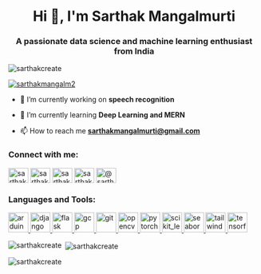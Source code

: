 <h1 align="center">Hi 👋, I'm Sarthak Mangalmurti</h1>
<h3 align="center">A passionate data science and machine learning enthusiast from India</h3>

<p align="left"> <img src="https://komarev.com/ghpvc/?username=sarthakcreate&label=Profile%20views&color=0e75b6&style=flat" alt="sarthakcreate" /> </p>

<p align="left"> <a href="https://twitter.com/sarthakmangalm2" target="blank"><img src="https://img.shields.io/twitter/follow/sarthakmangalm2?logo=twitter&style=for-the-badge" alt="sarthakmangalm2" /></a> </p>

- 🔭 I’m currently working on **speech recognition**

- 🌱 I’m currently learning **Deep Learning and MERN**

- 📫 How to reach me **sarthakmangalmurti@gmail.com**

<h3 align="left">Connect with me:</h3>
<p align="left">
<a href="https://twitter.com/sarthakmangalm2" target="blank"><img align="center" src="https://raw.githubusercontent.com/rahuldkjain/github-profile-readme-generator/master/src/images/icons/Social/twitter.svg" alt="sarthakmangalm2" height="30" width="40" /></a>
<a href="https://linkedin.com/in/sarthak-mangalmurti" target="blank"><img align="center" src="https://raw.githubusercontent.com/rahuldkjain/github-profile-readme-generator/master/src/images/icons/Social/linked-in-alt.svg" alt="sarthak-mangalmurti" height="30" width="40" /></a>
<a href="https://kaggle.com/sarthak mangalmurti" target="blank"><img align="center" src="https://raw.githubusercontent.com/rahuldkjain/github-profile-readme-generator/master/src/images/icons/Social/kaggle.svg" alt="sarthak mangalmurti" height="30" width="40" /></a>
<a href="https://instagram.com/sarthakmangalmurti" target="blank"><img align="center" src="https://raw.githubusercontent.com/rahuldkjain/github-profile-readme-generator/master/src/images/icons/Social/instagram.svg" alt="sarthakmangalmurti" height="30" width="40" /></a>
<a href="https://medium.com/@sarthakmangalmurti" target="blank"><img align="center" src="https://raw.githubusercontent.com/rahuldkjain/github-profile-readme-generator/master/src/images/icons/Social/medium.svg" alt="@sarthakmangalmurti" height="30" width="40" /></a>
</p>

<h3 align="left">Languages and Tools:</h3>
<p align="left"> <a href="https://www.arduino.cc/" target="_blank" rel="noreferrer"> <img src="https://cdn.worldvectorlogo.com/logos/arduino-1.svg" alt="arduino" width="40" height="40"/> </a> <a href="https://www.djangoproject.com/" target="_blank" rel="noreferrer"> <img src="https://cdn.worldvectorlogo.com/logos/django.svg" alt="django" width="40" height="40"/> </a> <a href="https://flask.palletsprojects.com/" target="_blank" rel="noreferrer"> <img src="https://www.vectorlogo.zone/logos/pocoo_flask/pocoo_flask-icon.svg" alt="flask" width="40" height="40"/> </a> <a href="https://cloud.google.com" target="_blank" rel="noreferrer"> <img src="https://www.vectorlogo.zone/logos/google_cloud/google_cloud-icon.svg" alt="gcp" width="40" height="40"/> </a> <a href="https://git-scm.com/" target="_blank" rel="noreferrer"> <img src="https://www.vectorlogo.zone/logos/git-scm/git-scm-icon.svg" alt="git" width="40" height="40"/> </a> <a href="https://opencv.org/" target="_blank" rel="noreferrer"> <img src="https://www.vectorlogo.zone/logos/opencv/opencv-icon.svg" alt="opencv" width="40" height="40"/> </a> <a href="https://pytorch.org/" target="_blank" rel="noreferrer"> <img src="https://www.vectorlogo.zone/logos/pytorch/pytorch-icon.svg" alt="pytorch" width="40" height="40"/> </a> <a href="https://scikit-learn.org/" target="_blank" rel="noreferrer"> <img src="https://upload.wikimedia.org/wikipedia/commons/0/05/Scikit_learn_logo_small.svg" alt="scikit_learn" width="40" height="40"/> </a> <a href="https://seaborn.pydata.org/" target="_blank" rel="noreferrer"> <img src="https://seaborn.pydata.org/_images/logo-mark-lightbg.svg" alt="seaborn" width="40" height="40"/> </a> <a href="https://tailwindcss.com/" target="_blank" rel="noreferrer"> <img src="https://www.vectorlogo.zone/logos/tailwindcss/tailwindcss-icon.svg" alt="tailwind" width="40" height="40"/> </a> <a href="https://www.tensorflow.org" target="_blank" rel="noreferrer"> <img src="https://www.vectorlogo.zone/logos/tensorflow/tensorflow-icon.svg" alt="tensorflow" width="40" height="40"/> </a> </p>

<p><img align="left" src="https://github-readme-stats.vercel.app/api/top-langs?username=sarthakcreate&show_icons=true&locale=en&layout=compact" alt="sarthakcreate" /></p>

<p>&nbsp;<img align="center" src="https://github-readme-stats.vercel.app/api?username=sarthakcreate&show_icons=true&locale=en" alt="sarthakcreate" /></p>

<p><img align="center" src="https://github-readme-streak-stats.herokuapp.com/?user=sarthakcreate&" alt="sarthakcreate" /></p>
